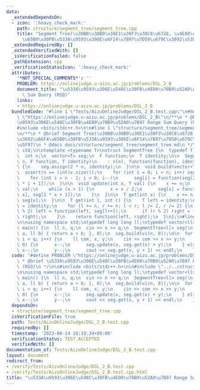 ```yaml
---
data:
  _extendedDependsOn:
  - icon: ':heavy_check_mark:'
    path: structure/segment_tree/segment_tree.cpp
    title: "Segment Tree(\u30BB\u30B0\u30E1\u30F3\u30C8\u6728, \u4E00\u70B9\u3092\u66F4\
      \u65B0\u30FB\u533A\u9593\u306E\u6F14\u7B97\u7D50\u679C\u3092\u53D6\u5F97)"
  _extendedRequiredBy: []
  _extendedVerifiedWith: []
  _isVerificationFailed: false
  _pathExtension: cpp
  _verificationStatusIcon: ':heavy_check_mark:'
  attributes:
    '*NOT_SPECIAL_COMMENTS*': ''
    PROBLEM: https://onlinejudge.u-aizu.ac.jp/problems/DSL_2_B
    document_title: "\u533A\u9593\u306E\u548C\u30FB\u4E00\u70B9\u52A0\u7B97 Range\
      \ Sum Query (RSQ)"
    links:
    - https://onlinejudge.u-aizu.ac.jp/problems/DSL_2_B
  bundledCode: "#line 1 \"Tests/AizuOnlineJudge/DSL_2_B.test.cpp\"\n#define PROBLEM\
    \ \"https://onlinejudge.u-aizu.ac.jp/problems/DSL_2_B\"\n/**\n * @brief \u533A\
    \u9593\u306E\u548C\u30FB\u4E00\u70B9\u52A0\u7B97 Range Sum Query (RSQ)\n */\n\n\
    #include <bits/stdc++.h>\n\n#line 1 \"structure/segment_tree/segment_tree.cpp\"\
    \n/**\n * @brief Segment Tree(\u30BB\u30B0\u30E1\u30F3\u30C8\u6728, \u4E00\u70B9\
    \u3092\u66F4\u65B0\u30FB\u533A\u9593\u306E\u6F14\u7B97\u7D50\u679C\u3092\u53D6\
    \u5F97)\n * @docs docs/structure/segment_tree/segment_tree.md\n */\n\nusing namespace\
    \ std;\n\ntemplate <typename T>\nstruct SegmentTree {\n  typedef T(*F)(T, T);\n\
    \  int n;\n  vector<T> seg;\n  F function;\n  T identity;\n\n  SegmentTree(int\
    \ n, F function, T identity)\n    : n(n), function(function), identity(identity)\
    \ {\n    seg.assign(2 * n, identity);\n  }\n\n  void build(vector<T> v) {\n  \
    \  assert(n == (int)v.size());\n    for (int i = 0; i < n; i++) seg[n + i] = v[i];\n\
    \    for (int i = n - 1; i > 0; i--)\n      seg[i] = function(seg[2 * i], seg[2\
    \ * i + 1]);\n  }\n\n  void update(int x, T val) {\n    x += n;\n    seg[x] =\
    \ val;\n    while (x > 1) {\n      x = x / 2;\n      seg[x] = function(seg[2 *\
    \ x], seg[2 * x + 1]);\n    }\n  }\n\n  T get(int x) {\n    x += n;\n    return\
    \ seg[x];\n  }\n\n  T get(int l, int r) {\n    T left = identity;\n    T right\
    \ = identity;\n    for (l += n, r += n; l < r; l /= 2, r /= 2) {\n      if (l\
    \ % 2) left = function(left, seg[l++]);\n      if (r % 2) right = function(seg[--r],\
    \ right);\n    }\n    return function(left, right);\n  }\n};\n#line 9 \"Tests/AizuOnlineJudge/DSL_2_B.test.cpp\"\
    \n\nusing namespace std;\ntypedef long long ll;\ntypedef vector<ll> vi;\n\nint\
    \ main() {\n  ll n, q;\n  cin >> n >> q;\n  SegmentTree<ll> seg(\n    n, [](ll\
    \ a, ll b) { return a + b; }, 0);\n  seg.build(vi(n, 0));\n\n  for (ll i = 0;\
    \ i < q; i++) {\n    ll com, x, y;\n    cin >> com >> x >> y;\n    if (com ==\
    \ 0) {\n      x--;\n      seg.update(x, seg.get(x) + y);\n    } else {\n     \
    \ x--;\n      y--;\n      cout << seg.get(x, y + 1) << endl;\n    }\n  }\n}\n"
  code: "#define PROBLEM \"https://onlinejudge.u-aizu.ac.jp/problems/DSL_2_B\"\n/**\n\
    \ * @brief \u533A\u9593\u306E\u548C\u30FB\u4E00\u70B9\u52A0\u7B97 Range Sum Query\
    \ (RSQ)\n */\n\n#include <bits/stdc++.h>\n\n#include \"../../structure/segment_tree/segment_tree.cpp\"\
    \n\nusing namespace std;\ntypedef long long ll;\ntypedef vector<ll> vi;\n\nint\
    \ main() {\n  ll n, q;\n  cin >> n >> q;\n  SegmentTree<ll> seg(\n    n, [](ll\
    \ a, ll b) { return a + b; }, 0);\n  seg.build(vi(n, 0));\n\n  for (ll i = 0;\
    \ i < q; i++) {\n    ll com, x, y;\n    cin >> com >> x >> y;\n    if (com ==\
    \ 0) {\n      x--;\n      seg.update(x, seg.get(x) + y);\n    } else {\n     \
    \ x--;\n      y--;\n      cout << seg.get(x, y + 1) << endl;\n    }\n  }\n}\n"
  dependsOn:
  - structure/segment_tree/segment_tree.cpp
  isVerificationFile: true
  path: Tests/AizuOnlineJudge/DSL_2_B.test.cpp
  requiredBy: []
  timestamp: '2023-08-14 18:19:34+09:00'
  verificationStatus: TEST_ACCEPTED
  verifiedWith: []
documentation_of: Tests/AizuOnlineJudge/DSL_2_B.test.cpp
layout: document
redirect_from:
- /verify/Tests/AizuOnlineJudge/DSL_2_B.test.cpp
- /verify/Tests/AizuOnlineJudge/DSL_2_B.test.cpp.html
title: "\u533A\u9593\u306E\u548C\u30FB\u4E00\u70B9\u52A0\u7B97 Range Sum Query (RSQ)"
---
```

